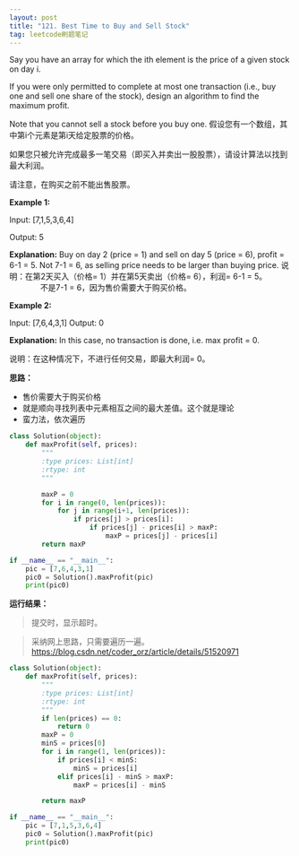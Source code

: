 ```yaml
---
layout: post
title: "121. Best Time to Buy and Sell Stock"
tag: leetcode刷题笔记
---
```

Say you have an array for which the ith element is the price of a given stock on day i.

If you were only permitted to complete at most one transaction (i.e., buy one and sell one share of the stock), design an algorithm to find the maximum profit.

Note that you cannot sell a stock before you buy one.
假设您有一个数组，其中第i个元素是第i天给定股票的价格。

如果您只被允许完成最多一笔交易（即买入并卖出一股股票），请设计算法以找到最大利润。

请注意，在购买之前不能出售股票。

**Example 1:**

Input: [7,1,5,3,6,4]

Output: 5

**Explanation:** Buy on day 2 (price = 1) and sell on day 5 (price = 6), profit = 6-1 = 5.
             Not 7-1 = 6, as selling price needs to be larger than buying price.
说明：在第2天买入（价格= 1）并在第5天卖出（价格= 6），利润= 6-1 = 5。
              不是7-1 = 6，因为售价需要大于购买价格。

**Example 2:**

Input: [7,6,4,3,1]
Output: 0

**Explanation:** In this case, no transaction is done, i.e. max profit = 0.

说明：在这种情况下，不进行任何交易，即最大利润= 0。

**思路：**
- 售价需要大于购买价格
- 就是顺向寻找列表中元素相互之间的最大差值。这个就是理论
- 蛮力法，依次遍历
~~~python
class Solution(object):
    def maxProfit(self, prices):
        """
        :type prices: List[int]
        :rtype: int
        """

        maxP = 0
        for i in range(0, len(prices)):
            for j in range(i+1, len(prices)):
                if prices[j] > prices[i]:
                    if prices[j] - prices[i] > maxP:
                        maxP = prices[j] - prices[i]
        return maxP

if __name__ == "__main__":
    pic = [7,6,4,3,1]
    pic0 = Solution().maxProfit(pic)
    print(pic0)
~~~
**运行结果：**
>提交时，显示超时。

>采纳网上思路，只需要遍历一遍。
><https://blog.csdn.net/coder_orz/article/details/51520971>

~~~python
class Solution(object):
    def maxProfit(self, prices):
        """
        :type prices: List[int]
        :rtype: int
        """
        if len(prices) == 0:
            return 0
        maxP = 0
        minS = prices[0]
        for i in range(1, len(prices)):
            if prices[i] < minS:
                minS = prices[i]
            elif prices[i] - minS > maxP:
                maxP = prices[i] - minS

        return maxP

if __name__ == "__main__":
    pic = [7,1,5,3,6,4]
    pic0 = Solution().maxProfit(pic)
    print(pic0)
~~~
